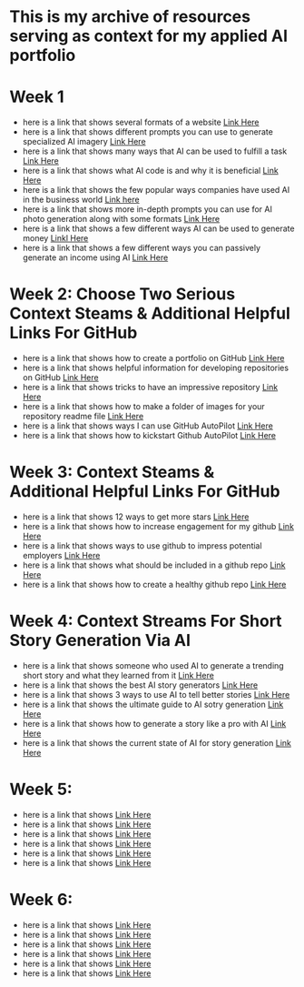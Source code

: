 # This is my archive of resources serving as context for my applied AI portfolio
# Week 1 
- here is a link that shows several formats of a website [Link Here](https://websitesetup.org/website-layouts/)
- here is a link that shows different prompts you can use to generate specialized AI imagery [Link Here](https://www.behance.net/gallery/168398627/Creating-AI-Generated-Reference-Photos)
- here is a link that shows many ways that AI can be used to fulfill a task [Link Here](https://builtin.com/artificial-intelligence/examples-ai-in-industry)
- here is a link that shows what AI code is and why it is beneficial [Link Here](https://www.ibm.com/think/topics/ai-code-generation)
- here is a link that shows the few popular ways companies have used AI in the business world [Link here]([https://www.ibm.com/think/topics/ai-code-generation](https://www.techtarget.com/searchenterpriseai/tip/9-top-applications-of-artificial-intelligence-in-business))
- here is a link that shows more in-depth prompts you can use for AI photo generation along with some formats [Link Here](https://narrato.io/blog/40-ai-image-prompts-to-create-amazing-visuals-effortlessly/)
- here is a link that shows a few different ways AI can be used to generate money [Linkl Here](https://www.upwork.com/resources/make-money-with-ai)
- here is  a link that shows a few different ways you can passively generate an income using AI [Link Here](https://www.forbes.com/sites/rachelwells/2024/04/15/5-ways-to-make-money-online-with-ai-in-2024/)
# Week 2: Choose Two Serious Context Steams & Additional Helpful Links For GitHub
- here is a link that shows how to create a portfolio on GitHub [Link Here](https://hoffstech.com/2023/03/how-to-create-a-github-portfolio/)
- here is a link that shows helpful information for developing repositories on GitHub [Link Here](https://docs.github.com/en/repositories/creating-and-managing-repositories/best-practices-for-repositories)
- here is a link that shows tricks to have an impressive repository [Link Here](https://dev.to/ruppysuppy/5-tricks-to-create-an-impressive-github-repository-19m6)
- here is a link that shows how to make a folder of images for your repository readme file [Link Here](https://medium.com/@gl7526/making-a-folder-of-images-for-your-github-readme-2c6cd42e1439)
- here is a link that shows ways I can use GitHub AutoPilot [Link Here](https://github.blog/developer-skills/programming-languages-and-frameworks/10-unexpected-ways-to-use-github-copilot/)
- here is a link that shows how to kickstart Github AutoPilot [Link Here](https://docs.github.com/en/copilot/quickstart)
# Week 3: Context Steams & Additional Helpful Links For GitHub
- here is a link that shows 12 ways to get more stars [Link Here](https://blog.tooljet.com/12-ways-to-get-more-github-stars-for-your-open-source-projects/)
- here is a link that shows how to increase engagement for my github [Link Here](https://www.freecodecamp.org/news/increase-engagement-on-your-public-github-repositories/) 
- here is a link that shows ways to use github to impress potential employers [Link Here](https://www.hackerrank.com/blog/what-to-put-on-github/)
- here is a link that shows what should be included in a github repo [Link Here](https://stackoverflow.com/questions/45967213/what-should-be-included-in-a-git-repo)
- here is a link that shows how to create a healthy github repo [Link Here](https://joost.blog/healthy-github-repository/) 
# Week 4: Context Streams For Short Story Generation Via AI
- here is a link that shows someone who used AI to generate a trending short story and what they learned from it [Link Here](https://www.linkedin.com/pulse/i-used-ai-write-trending-short-story-here-what-kartik-hosanagar)
- here is a link that shows the best AI story generators [Link Here](https://www.techopedia.com/ai/best-ai-story-generator)
- here is a link that shows 3 ways to use AI to tell better stories [Link Here](https://medium.com/@nathan.baugh/3-ways-to-use-ai-to-tell-better-stories-81f9654c5967)
- here is a link that shows the ultimate guide to AI sotry generation [Link Here](https://elevenlabs.io/blog/ai-story-generator?utm_source=google&utm_medium=cpc&utm_campaign=us_pmax_voicegen_english&utm_id=21421090783&utm_term=&utm_content=voicegen_pmax&gad_source=1&gclid=Cj0KCQjwgL-3BhDnARIsAL6KZ68ZcuQXo3Ua3m3FwTfBdGBUBAdaEuLj5etPQv3niwzfHv_122W2dVEaAuQvEALw_wcB)
- here is a link that shows how to generate a story like a pro with AI  [Link Here](https://www.datasciencesociety.net/how-to-generate-story-like-a-pro-using-ai/)
- here is a link that shows the current state of AI for story generation [Link Here](https://isamu-website.medium.com/understanding-ai-for-stories-d0c1cd7b7bdc)
# Week 5:
- here is a link that shows [Link Here]()
- here is a link that shows [Link Here]()
- here is a link that shows [Link Here]()
- here is a link that shows [Link Here]()
- here is a link that shows [Link Here]()
- here is a link that shows [Link Here]()
# Week 6:
- here is a link that shows [Link Here]()
- here is a link that shows [Link Here]()
- here is a link that shows [Link Here]()
- here is a link that shows [Link Here]()
- here is a link that shows [Link Here]()
- here is a link that shows [Link Here]()
